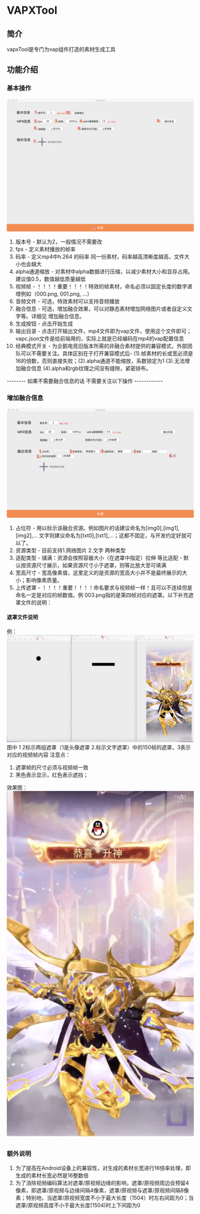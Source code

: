 # VAPXTool 

## 简介
vapxTool是专门为vap组件打造的素材生成工具

## 功能介绍

### 基本操作
![](./images/1.png)

1. 版本号 - 默认为2，一般情况不需要改
2. fps - 定义素材播放的帧率
3. 码率 - 定义mp4中h.264 的码率 同一份素材，码率越高清晰度越高，文件大小也会越大
4. alpha通道缩放 - 对素材中alpha数据进行压缩，以减少素材大小和显存占用。建议值0.5，数值越低质量越低
5. 视频帧 - ！！！！重要！！！！特效的帧素材，命名必须以固定长度的数字递增例如（000.png, 001.png, ...）
6. 音频文件 - 可选，特效素材可以支持音频播放
7. 融合信息 - 可选，增加融合效果，可以对静态素材增加网络图片或者自定义文字等。详细见 增加融合信息。
8. 生成按钮 -  点击开始生成
9. 输出目录 - 点击打开输出文件，mp4文件即为vap文件，使用这个文件即可；vapc.json文件是给前端用的，实际上就是已经编码在mp4的vap配置信息
10. 经典模式开关 - 为企鹅电竞旧版本所需的非融合素材提供的兼容模式，外部团队可以不需要关注。具体区别在于打开兼容模式后- (1).帧素材的长或宽必须是16的倍数，否则直接失败；(2).alpha通道不能缩放，系数锁定为1 (3).无法增加融合信息 (4).alpha和rgb纹理之间没有缝隙，紧密排布。

-------- 如果不需要融合信息的话 不需要关注以下操作 ------------

### 增加融合信息
![](./images/2.png)

1. 占位符 - 用以标示该融合资源。例如图片的话建议命名为[img0],[img1],[img2],... 文字则建议命名为[txt0],[txt1],...；这都不固定，与开发约定好就可以了。
2. 资源类型 - 目前支持1.网络图片 2.文字 两种类型
3. 适配类型 - 铺满：资源会按照容器大小（在遮罩中指定）拉伸 等比适配 - 默认按资源尺寸展示，如果资源尺寸小于遮罩，则等比放大至可填满
4. 宽高尺寸 - 宽高像素值，这里定义的是资源的宽高大小并不是最终展示的大小；影响像素质量。
5. 上传遮罩 - ！！！！重要！！！！命名要求与视频帧一样！且可以不连续但是命名一定是对应的帧数值。例 003.png指的是第四帧对应的遮罩。以下补充遮罩文件的说明：

#### 遮罩文件说明
例：
![](./images/3.png)
图中 1 2标示两组遮罩（1是头像遮罩 2.标示文字遮罩）中的150帧的遮罩，3表示对应的视频帧内容
注意点：
1. 遮罩帧的尺寸必须与视频帧一致
2. 黑色表示显示，红色表示遮挡；

效果图：
![](./images/4.png)



### 额外说明
1. 为了提高在Android设备上的兼容性，对生成的素材长宽进行16倍率处理，即生成的素材长宽必然是16整数倍
2. 为了消除视频编码算法对遮罩/原视频边缘的影响，遮罩/原视频周边会预留4像素，即遮罩/原视频与边缘间隔4像素，遮罩/原视频与遮罩/原视频间隔8像素；特别地，当遮罩/原视频宽度不小于最大长度（1504）时左右间距为0；当遮罩/原视频高度不小于最大长度(1504)时上下间距为0